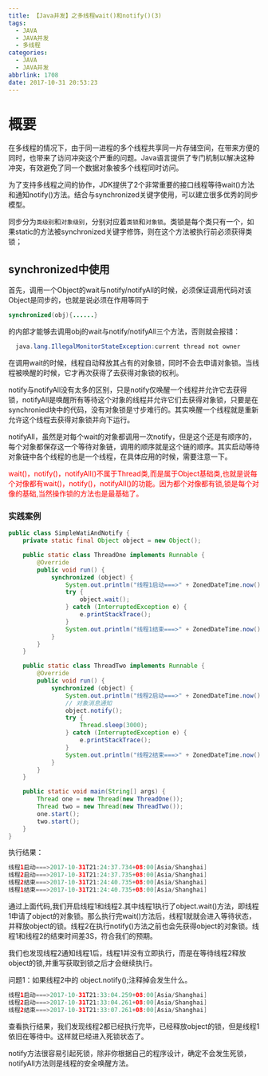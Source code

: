 ```yaml
---
title: 【Java并发】之多线程wait()和notify()(3)
tags:
  - JAVA
  - JAVA并发
  - 多线程
categories:
  - JAVA
  - JAVA并发
abbrlink: 1708
date: 2017-10-31 20:53:23
---
```


# 概要

在多线程的情况下，由于同一进程的多个线程共享同一片存储空间，在带来方便的同时，也带来了访问冲突这个严重的问题。Java语言提供了专门机制以解决这种冲突，有效避免了同一个数据对象被多个线程同时访问。

为了支持多线程之间的协作，JDK提供了2个非常重要的接口线程等待wait()方法和通知notify()方法。结合与synchronized关键字使用，可以建立很多优秀的同步模型。

<!-- more -->
同步分为``类级别``和``对象级别``，分别对应着``类锁``和``对象锁``。类锁是每个类只有一个，如果static的方法被synchronized关键字修饰，则在这个方法被执行前必须获得类锁；

## synchronized中使用

首先，调用一个Object的wait与notify/notifyAll的时候，必须保证调用代码对该Object是同步的，也就是说必须在作用等同于
```java
synchronized(obj){......}
```
的内部才能够去调用obj的wait与notify/notifyAll三个方法，否则就会报错：
```java
  java.lang.IllegalMonitorStateException:current thread not owner
```
在调用wait的时候，线程自动释放其占有的对象锁，同时不会去申请对象锁。当线程被唤醒的时候，它才再次获得了去获得对象锁的权利。

notify与notifyAll没有太多的区别，只是notify仅唤醒一个线程并允许它去获得锁，notifyAll是唤醒所有等待这个对象的线程并允许它们去获得对象锁，只要是在synchronied块中的代码，没有对象锁是寸步难行的。其实唤醒一个线程就是重新允许这个线程去获得对象锁并向下运行。

notifyAll，虽然是对每个wait的对象都调用一次notify，但是这个还是有顺序的，每个对象都保存这一个等待对象链，调用的顺序就是这个链的顺序。其实启动等待对象链中各个线程的也是一个线程，在具体应用的时候，需要注意一下。

<font color=red>
 wait()，notify()，notifyAll()不属于Thread类,而是属于Object基础类,也就是说每个对像都有wait()，notify()，notifyAll()的功能。因为都个对像都有锁,锁是每个对像的基础,当然操作锁的方法也是最基础了。
</font>

### 实践案例
```java
public class SimpleWatiAndNotify {
	private static final Object object = new Object();

	public static class ThreadOne implements Runnable {
		@Override
		public void run() {
			synchronized (object) {
				System.out.println("线程1启动===>" + ZonedDateTime.now());
				try {
					object.wait();
				} catch (InterruptedException e) {
					e.printStackTrace();
				}
				System.out.println("线程1结束===>" + ZonedDateTime.now());
			}
		}
	}

	public static class ThreadTwo implements Runnable {
		@Override
		public void run() {
			synchronized (object) {
				System.out.println("线程2启动===>" + ZonedDateTime.now());
				// 对象消息通知
				object.notify();
				try {
					Thread.sleep(3000);
				} catch (InterruptedException e) {
					e.printStackTrace();
				}
				System.out.println("线程2结束===>" + ZonedDateTime.now());
			}
		}
	}

	public static void main(String[] args) {
		Thread one = new Thread(new ThreadOne());
		Thread two = new Thread(new ThreadTwo());
		one.start();
		two.start();
	}
}
```
执行结果：
```java
线程1启动===>2017-10-31T21:24:37.734+08:00[Asia/Shanghai]
线程2启动===>2017-10-31T21:24:37.735+08:00[Asia/Shanghai]
线程2结束===>2017-10-31T21:24:40.735+08:00[Asia/Shanghai]
线程1结束===>2017-10-31T21:24:40.735+08:00[Asia/Shanghai]
```

通过上面代码,我们开启线程1和线程2.其中线程1执行了object.wait()方法，即线程1申请了object的对象锁。那么执行完wait()方法后，线程1就就会进入等待状态，并释放object的锁。线程2在执行notify()方法之前也会先获得object的对象锁。线程1和线程2的结束时间差3S，符合我们的预期。

我们也发现线程2通知线程1后，线程1并没有立即执行，而是在等待线程2释放object的锁,并重写获取到锁之后才会继续执行。

问题1：如果线程2中的	object.notify();注释掉会发生什么。

```java
线程1启动===>2017-10-31T21:33:04.259+08:00[Asia/Shanghai]
线程2启动===>2017-10-31T21:33:04.261+08:00[Asia/Shanghai]
线程2结束===>2017-10-31T21:33:07.261+08:00[Asia/Shanghai]
```

查看执行结果，我们发现线程2都已经执行完毕，已经释放object的锁，但是线程1依旧在等待中。这样就已经进入死锁状态了。

notify方法很容易引起死锁，除非你根据自己的程序设计，确定不会发生死锁，notifyAll方法则是线程的安全唤醒方法。
